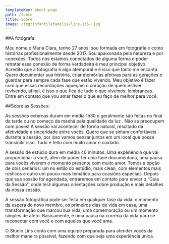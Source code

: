 ```yaml
---
templateKey: about-page
path: /sobre
title: Sobre
image: /img/infantilefamilia/lins-135-.jpg
---
```


<!--StartFragment-->

##A fotógrafa: 

Meu nome é Maria Clara, tenho 27 anos, sou formada em fotografia e conto histórias profissionalmente desde 2017. Sou apaixonada pela natureza e por conexões. Todos nós estamos conectados de alguma forma e poder retratar essa conexão de forma verdadeira é meu principal objetivo. Acredito que a fotografia é algo atemporal e é isso que tanto me encanta. Quero documentar sua história, criar memórias afetivas para as gerações e guardar para sempre cada fase que estão vivendo. Meu objetivo é fazer com que essas recordações aqueçam o coração de quem estiver revivendo, afinal, é isso o que fica de tudo o que vivemos: lembranças. Entre em contato que vou amar fazer o que eu faço de melhor para você.

##Sobre as Sessões:

As sessões externas duram em média 1h30 e geralmente são feitas no final da tarde ou no começo da manhã pela qualidade da luz . Não se preocupem com poses! A sessão vai acontecer de forma natural, resultado da afetividade e sinceridade entre vocês. Quero que se sintam confortáveis durante a sessão, por isso vamos pensar juntos em um local que possa transmitir isso. Tudo é feito com muito amor e cuidado.

A sessão de estúdio dura em média 40 minutos. Uma experiência que vai proporcionar a você, além de poder ter uma fase documentada, uma pausa para vocês viverem o momento presente com muito amor. Temos a opção de dois cenários: um no estilo do estúdio, mais clean, com elementos mais rústicos e outro um pouco mais temático para ocasiões especiais. Depois que sua sessão for agendada, entraremos em contato para enviar o “Guia da Sessão”, onde terá algumas orientações sobre produção e mais detalhes da nossa sessão.

A sessão fotográfica pode ser feita em qualquer fase da vida: o momento da espera do novo membro, os primeiros dias de vida em casa, uma transformação que marcou sua vida, uma comemoração ou um momento simples de afeto. Basicamente, é uma pausa na correria da vida para se reconectar com você e com aqueles que você ama.

O Studio Lins conta com uma equipe preparada para atender vocês da melhor maneira possível, fazendo com que seja uma experiência única.

<!--EndFragment-->